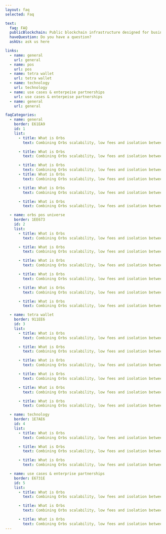 ```yaml
---
layout: faq
selected: Faq

text:
  faq: FAQ
  publicBlockchain: Public blockchain infrastructure designed for businesses
  haveQuestion: Do you have a question?
  askUs: ask us here

links:
  - name: general
    url: general
  - name: pos
    url: pos
  - name: tetra wallet
    url: tetra wallet
  - name: technology
    url: technology
  - name: use cases & enterpeise partnerships
    url: use cases & enterpeise partnerships
  - name: general
    url: general

faqCategories:
  - name: general
    border: E61EA9
    id: 1
    list:
      - title: What is Orbs
        text: Combining Orbs scalability, low fees and isolation between virtual chains with a first-grade developer experience, online IDE and smart contracts in familiar languages. Developers get the perfect mix of performance, cost, security and ease of use.

      - title: What is Orbs
        text: Combining Orbs scalability, low fees and isolation between virtual chains with a first-grade developer experience, online IDE and smart contracts in familiar languages. Developers get the perfect mix of performance, cost, security and ease of use.

      - title: What is Orbs
        text: Combining Orbs scalability, low fees and isolation between virtual chains with a first-grade developer experience, online IDE and smart contracts in familiar languages. Developers get the perfect mix of performance, cost, security and ease of use.
      - title: What is Orbs
        text: Combining Orbs scalability, low fees and isolation between virtual chains with a first-grade developer experience, online IDE and smart contracts in familiar languages. Developers get the perfect mix of performance, cost, security and ease of use.

      - title: What is Orbs
        text: Combining Orbs scalability, low fees and isolation between virtual chains with a first-grade developer experience, online IDE and smart contracts in familiar languages. Developers get the perfect mix of performance, cost, security and ease of use.

      - title: What is Orbs
        text: Combining Orbs scalability, low fees and isolation between virtual chains with a first-grade developer experience, online IDE and smart contracts in familiar languages. Developers get the perfect mix of performance, cost, security and ease of use.

  - name: orbs pos universe
    border: 1EE673
    id: 2
    list:
      - title: What is Orbs
        text: Combining Orbs scalability, low fees and isolation between virtual chains with a first-grade developer experience, online IDE and smart contracts in familiar languages. Developers get the perfect mix of performance, cost, security and ease of use.

      - title: What is Orbs
        text: Combining Orbs scalability, low fees and isolation between virtual chains with a first-grade developer experience, online IDE and smart contracts in familiar languages. Developers get the perfect mix of performance, cost, security and ease of use.

      - title: What is Orbs
        text: Combining Orbs scalability, low fees and isolation between virtual chains with a first-grade developer experience, online IDE and smart contracts in familiar languages. Developers get the perfect mix of performance, cost, security and ease of use.

      - title: What is Orbs
        text: Combining Orbs scalability, low fees and isolation between virtual chains with a first-grade developer experience, online IDE and smart contracts in familiar languages. Developers get the perfect mix of performance, cost, security and ease of use.

      - title: What is Orbs
        text: Combining Orbs scalability, low fees and isolation between virtual chains with a first-grade developer experience, online IDE and smart contracts in familiar languages. Developers get the perfect mix of performance, cost, security and ease of use.

      - title: What is Orbs
        text: Combining Orbs scalability, low fees and isolation between virtual chains with a first-grade developer experience, online IDE and smart contracts in familiar languages. Developers get the perfect mix of performance, cost, security and ease of use.

  - name: tetra wallet
    border: 911EE6
    id: 3
    list:
      - title: What is Orbs
        text: Combining Orbs scalability, low fees and isolation between virtual chains with a first-grade developer experience, online IDE and smart contracts in familiar languages. Developers get the perfect mix of performance, cost, security and ease of use.

      - title: What is Orbs
        text: Combining Orbs scalability, low fees and isolation between virtual chains with a first-grade developer experience, online IDE and smart contracts in familiar languages. Developers get the perfect mix of performance, cost, security and ease of use.

      - title: What is Orbs
        text: Combining Orbs scalability, low fees and isolation between virtual chains with a first-grade developer experience, online IDE and smart contracts in familiar languages. Developers get the perfect mix of performance, cost, security and ease of use.

      - title: What is Orbs
        text: Combining Orbs scalability, low fees and isolation between virtual chains with a first-grade developer experience, online IDE and smart contracts in familiar languages. Developers get the perfect mix of performance, cost, security and ease of use.

      - title: What is Orbs
        text: Combining Orbs scalability, low fees and isolation between virtual chains with a first-grade developer experience, online IDE and smart contracts in familiar languages. Developers get the perfect mix of performance, cost, security and ease of use.

      - title: What is Orbs
        text: Combining Orbs scalability, low fees and isolation between virtual chains with a first-grade developer experience, online IDE and smart contracts in familiar languages. Developers get the perfect mix of performance, cost, security and ease of use.

  - name: technology
    border: 1E7AE6
    id: 4
    list:
      - title: What is Orbs
        text: Combining Orbs scalability, low fees and isolation between virtual chains with a first-grade developer experience, online IDE and smart contracts in familiar languages. Developers get the perfect mix of performance, cost, security and ease of use.

      - title: What is Orbs
        text: Combining Orbs scalability, low fees and isolation between virtual chains with a first-grade developer experience, online IDE and smart contracts in familiar languages. Developers get the perfect mix of performance, cost, security and ease of use.

      - title: What is Orbs
        text: Combining Orbs scalability, low fees and isolation between virtual chains with a first-grade developer experience, online IDE and smart contracts in familiar languages. Developers get the perfect mix of performance, cost, security and ease of use.

  - name: use cases & enterprise partnerships
    border: E6731E
    id: 5
    list:
      - title: What is Orbs
        text: Combining Orbs scalability, low fees and isolation between virtual chains with a first-grade developer experience, online IDE and smart contracts in familiar languages. Developers get the perfect mix of performance, cost, security and ease of use.

      - title: What is Orbs
        text: Combining Orbs scalability, low fees and isolation between virtual chains with a first-grade developer experience, online IDE and smart contracts in familiar languages. Developers get the perfect mix of performance, cost, security and ease of use.

      - title: What is Orbs
        text: Combining Orbs scalability, low fees and isolation between virtual chains with a first-grade developer experience, online IDE and smart contracts in familiar languages. Developers get the perfect mix of performance, cost, security and ease of use.
---
```

